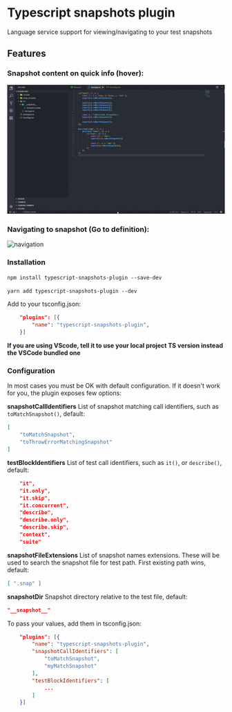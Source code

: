 # Typescript snapshots plugin
Language service support for viewing/navigating to your test snapshots

## Features

### Snapshot content on quick info (hover):
![quickinfo](/images/quickinfo.gif)

### Navigating to snapshot (Go to definition):
![navigation](/images/navigating.gif)

### Installation

```npm install typescript-snapshots-plugin --save-dev```

```yarn add typescript-snapshots-plugin --dev```

Add to your tsconfig.json:
```json
    "plugins": [{
        "name": "typescript-snapshots-plugin",
    }]
```

**If you are using VScode, tell it to use your local project TS version instead the VSCode bundled one**

### Configuration
In most cases you must be OK with default configuration. If it doesn't work for you, the plugin exposes few options:

**snapshotCallIdentifiers**
List of snapshot matching call identifiers, such as ```toMatchSnapshot()```, default:
```json
[
    "toMatchSnapshot",
    "toThrowErrorMatchingSnapshot"
]
```

**testBlockIdentifiers**
List of test call identifiers, such as ```it()```, or ```describe()```, default:
```json
    "it",
    "it.only",
    "it.skip",
    "it.concurrent",
    "describe",
    "describe.only",
    "describe.skip",
    "context",
    "suite"
```

**snapshotFileExtensions**
List of snapshot names extensions. These will be used to search the snapshot file for test path. First existing path wins, default:
```json
[ ".snap" ]

```

**snapshotDir**
Snapshot directory relative to the test file, default:
```json
"__snapshot__"
```

To pass your values, add them in tsconfig.json:
```json
    "plugins": [{
        "name": "typescript-snapshots-plugin",
        "snapshotCallIdentifiers": [
            "toMatchSnapshot",
            "myMatchSnapshot"
        ],
        "testBlockIdentifiers": [
            ...
        ]
    }]
```